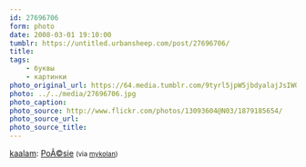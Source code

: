 ```yaml
---
id: 27696706
form: photo
date: 2008-03-01 19:10:00
tumblr: https://untitled.urbansheep.com/post/27696706/
title:
tags:
    - буквы
    - картинки
photo_original_url: https://64.media.tumblr.com/9tyrl5jpW5jbdyalajJsIWOi_500.jpg
photo: ../../media/27696706.jpg
photo_caption:
photo_source: http://www.flickr.com/photos/13093604@N03/1879185654/
photo_source_url:
photo_source_title:
---
```


<p><a href="http://flickr.com/photos/13093604@N03">kaalam</a>: <a href="http://www.flickr.com/photos/13093604@N03/1879185654/">PoÃ©sie</a> <small>(via <a href="http://mykolan.tumblr.com/post/26558229">mykolan</a>)</small></p>
